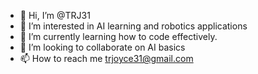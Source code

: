 - 👋 Hi, I’m @TRJ31
- 👀 I’m interested in AI learning and robotics applications 
- 🌱 I’m currently learning how to code effectively.
- 💞️ I’m looking to collaborate on AI basics
- 📫 How to reach me trjoyce31@gmail.com

<!---
TRJ31/TRJ31 is a ✨ special ✨ repository because its `README.md` (this file) appears on your GitHub profile.
You can click the Preview link to take a look at your changes.
--->
